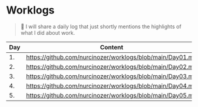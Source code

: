 # Worklogs
> 🚀 I will share a daily log that just shortly mentions the highlights of what I did about work.

| Day | Content |
|-----|---------|
| 1.  | https://github.com/nurcinozer/worklogs/blob/main/Day01.md        |
| 2.  | https://github.com/nurcinozer/worklogs/blob/main/Day02.md        |
| 3.  | https://github.com/nurcinozer/worklogs/blob/main/Day03.md        |
| 4.  | https://github.com/nurcinozer/worklogs/blob/main/Day04.md        |
| 5.  | https://github.com/nurcinozer/worklogs/blob/main/Day05.md        |